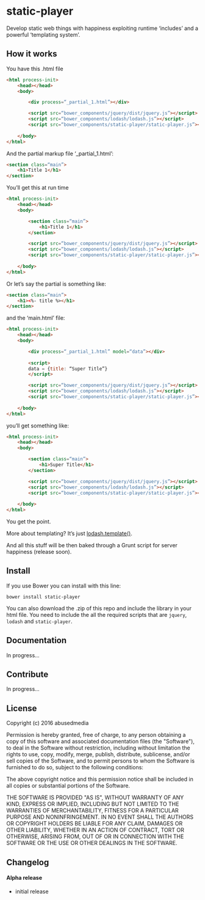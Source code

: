 # static-player

Develop static web things with happiness exploiting runtime ‘includes’ and a powerful ‘templating system’.




## How it works

You have this .html file

```html
<html process-init>
	<head></head>
	<body>

		<div process=“_partial_1.html”></div>

		<script src=“bower_components/jquery/dist/jquery.js”></script>
		<script src=“bower_components/lodash/lodash.js”></script>
		<script src=“bower_components/static-player/static-player.js”></script>
		
	</body>
</html>
```

And the partial markup file ‘_partial_1.html’:

```html
<section class=“main”>
	<h1>Title 1</h1>
</section>
```

You’ll get this at run time

```html
<html process-init>
	<head></head>
	<body>

		<section class=“main”>
			<h1>Title 1</h1>
		</section>

		<script src=“bower_components/jquery/dist/jquery.js”></script>
		<script src=“bower_components/lodash/lodash.js”></script>
		<script src=“bower_components/static-player/static-player.js”></script>
		
	</body>
</html>
```


Or let’s say the partial is something like:

```html
<section class=“main”>
	<h1><%- title %></h1>
</section>
```

and the ‘main.html’ file:

```html
<html process-init>
	<head></head>
	<body>

		<div process=“_partial_1.html” model=“data”></div>
		
		<script>
		data = {title: “Super Title”}
		</script>

		<script src=“bower_components/jquery/dist/jquery.js”></script>
		<script src=“bower_components/lodash/lodash.js”></script>
		<script src=“bower_components/static-player/static-player.js”></script>
		
	</body>
</html>
```

you’ll get something like:

```html
<html process-init>
	<head></head>
	<body>

		<section class=“main”>
			<h1>Super Title</h1>
		</section>

		<script src=“bower_components/jquery/dist/jquery.js”></script>
		<script src=“bower_components/lodash/lodash.js”></script>
		<script src=“bower_components/static-player/static-player.js”></script>
		
	</body>
</html>
```

You get the point.

More about templating? It’s just [lodash.template()](https://lodash.com/docs#template).

And all this stuff will be then baked through a Grunt script for server happiness (release soon).




## Install

If you use Bower you can install with this line:

	bower install static-player

You can also download the .zip of this repo and include the library in your html file.
You need to include the all the required scripts that are ```jquery```, ```lodash``` and ```static-player```.




## Documentation

In progress...


## Contribute

In progress...


## License

Copyright (c) 2016 abusedmedia

Permission is hereby granted, free of charge, to any person
obtaining a copy of this software and associated documentation
files (the "Software"), to deal in the Software without
restriction, including without limitation the rights to use,
copy, modify, merge, publish, distribute, sublicense, and/or sell
copies of the Software, and to permit persons to whom the
Software is furnished to do so, subject to the following
conditions:

The above copyright notice and this permission notice shall be
included in all copies or substantial portions of the Software.

THE SOFTWARE IS PROVIDED "AS IS", WITHOUT WARRANTY OF ANY KIND,
EXPRESS OR IMPLIED, INCLUDING BUT NOT LIMITED TO THE WARRANTIES
OF MERCHANTABILITY, FITNESS FOR A PARTICULAR PURPOSE AND
NONINFRINGEMENT. IN NO EVENT SHALL THE AUTHORS OR COPYRIGHT
HOLDERS BE LIABLE FOR ANY CLAIM, DAMAGES OR OTHER LIABILITY,
WHETHER IN AN ACTION OF CONTRACT, TORT OR OTHERWISE, ARISING
FROM, OUT OF OR IN CONNECTION WITH THE SOFTWARE OR THE USE OR
OTHER DEALINGS IN THE SOFTWARE.


## Changelog

#### Alpha release

- initial release
